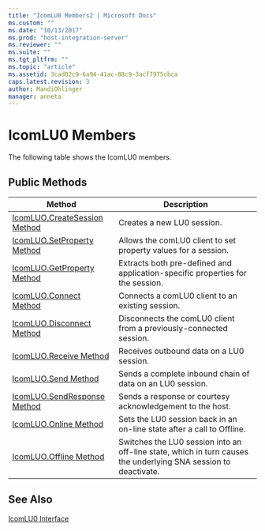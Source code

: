 ```yaml
---
title: "IcomLU0 Members2 | Microsoft Docs"
ms.custom: ""
ms.date: "10/13/2017"
ms.prod: "host-integration-server"
ms.reviewer: ""
ms.suite: ""
ms.tgt_pltfrm: ""
ms.topic: "article"
ms.assetid: 3cad02c9-6a94-41ac-88c9-3acf7975cbca
caps.latest.revision: 3
author: MandiOhlinger
manager: anneta
---
```

# IcomLU0 Members
The following table shows the IcomLU0 members.  
  
## Public Methods  
  
|Method|Description|  
|------------|-----------------|  
|[IcomLUO.CreateSession Method](../core/icomluo-createsession-method.md)|Creates a new LU0 session.|  
|[IcomLUO.SetProperty Method](../core/icomluo-setproperty-method.md)|Allows the comLU0 client to set property values for a session.|  
|[IcomLUO.GetProperty Method](../core/icomluo-getproperty-method.md)|Extracts both pre-defined and application-specific properties for the session.|  
|[IcomLUO.Connect Method](../core/icomluo-connect-method.md)|Connects a comLU0 client to an existing session.|  
|[IcomLUO.Disconnect Method](../core/icomluo-disconnect-method.md)|Disconnects the comLU0 client from a previously-connected session.|  
|[IcomLUO.Receive Method](../core/icomluo-receive-method.md)|Receives outbound data on a LU0 session.|  
|[IcomLUO.Send Method](../core/icomluo-send-method.md)|Sends a complete inbound chain of data on an LU0 session.|  
|[IcomLUO.SendResponse Method](../core/icomluo-sendresponse-method.md)|Sends a response or courtesy acknowledgement to the host.|  
|[IcomLUO.Online Method](../core/icomluo-online-method.md)|Sets the LU0 session back in an on-line state after a call to Offline.|  
|[IcomLUO.Offline Method](../core/icomluo-offline-method.md)|Switches the LU0 session into an off-line state, which in turn causes the underlying SNA session to deactivate.|  
  
## See Also  
 [IcomLU0 Interface](../core/icomlu0-interface.md)